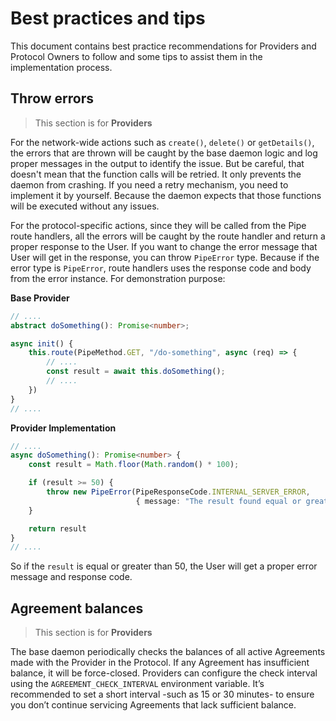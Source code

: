 # Best practices and tips

This document contains best practice recommendations for Providers and Protocol Owners to follow and some tips to assist them in the implementation process.

## Throw errors

> This section is for **Providers**

For the network-wide actions such as `create()`, `delete()` or `getDetails()`, the errors that are thrown will be caught by the base daemon logic and log proper messages in the output to identify the issue. But be careful, that doesn't mean that the function calls will be retried. It only prevents the daemon from crashing. If you need a retry mechanism, you need to implement it by yourself. Because the daemon expects that those functions will be executed without any issues.

For the protocol-specific actions, since they will be called from the Pipe route handlers, all the errors will be caught by the route handler and return a proper response to the User. If you want to change the error message that User will get in the response, you can throw `PipeError` type. Because if the error type is `PipeError`, route handlers uses the response code and body from the error instance. For demonstration purpose:

**Base Provider**

```typescript
// ....
abstract doSomething(): Promise<number>;

async init() {
    this.route(PipeMethod.GET, "/do-something", async (req) => {
        // ....
        const result = await this.doSomething();
        // ....
    })
}
// ....
```

**Provider Implementation**

```typescript
// ....
async doSomething(): Promise<number> {
    const result = Math.floor(Math.random() * 100);

    if (result >= 50) {
        throw new PipeError(PipeResponseCode.INTERNAL_SERVER_ERROR,
                            { message: "The result found equal or greater than 50" });
    }

    return result
}
// ....
```

So if the `result` is equal or greater than 50, the User will get a proper error message and response code.

## Agreement balances

> This section is for **Providers**

The base daemon periodically checks the balances of all active Agreements made with the Provider in the Protocol. If any Agreement has insufficient balance, it will be force-closed. Providers can configure the check interval using the `AGREEMENT_CHECK_INTERVAL` environment variable. It’s recommended to set a short interval -such as 15 or 30 minutes- to ensure you don’t continue servicing Agreements that lack sufficient balance.
